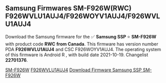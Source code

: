 <h2>Samsung Firmwares SM-F926W(RWC) F926WVLU1AUJ4/F926WOYV1AUJ4/F926WVLU1AUJ4</h2>
Download the Samsung firmware for the ✅ <strong>Samsung SSP </strong> ⭐ <strong>SM-F926W</strong> with product code <strong>RWC</strong> <strong> from Canada</strong>. This firmware has version number PDA <strong>F926WVLU1AUJ4</strong> and CSC F926WOYV1AUJ4. The operating system of this firmware is Android R , with build date 2021-10-19. Changelist <strong>22701376</strong>.


[SM-F926W](https://samfirm.shop/samsung/model/SM-F926W)
[F926WVLU1AUJ4](https://samfirm.shop/samsung/pda/F926WVLU1AUJ4)
[Download Firmware Samsung SSP SM-F926W](https://samfirm.shop/samsung/firmware/466062)
